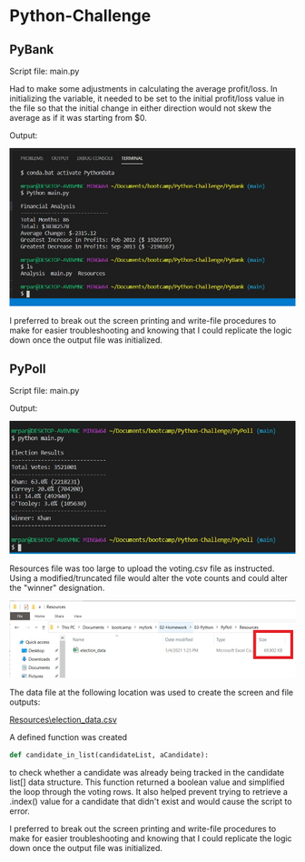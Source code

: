 # Python-Challenge

## PyBank
Script file: main.py

Had to make some adjustments in calculating the average profit/loss.  In initializing the variable, it needed to be set to the initial profit/loss value in the file so that the initial change in either direction would not skew the average as if it was starting from $0.

Output:

![PyBank Financial Summary](https://github.com/pulliam-chris/Python-Challenge/blob/main/images/PyBank_output.jpg "PyBank Financial Summary")

I preferred to break out the screen printing and write-file procedures to make for easier troubleshooting and knowing that I could replicate the logic down once the output file was initialized.

## PyPoll
Script file: main.py

Output:

![PyPoll Voting Summary](https://github.com/pulliam-chris/Python-Challenge/blob/main/images/PyPoll_output.jpg "PyPoll Voting Summary")

Resources file was too large to upload the voting.csv file as instructed.  Using a modified/truncated file would alter the vote counts and could alter the "winner" designation.

![Election csv file size](https://github.com/pulliam-chris/Python-Challenge/blob/main/images/election_data_csv_filesize.jpg "Election csv file size")

The data file at the following location was used to create the screen and file outputs:

[Resources\election_data.csv](https://oregon.bootcampcontent.com/Oregon_Coding_Bootcamp/uofo-por-data-pt-12-2020-u-c/-/blob/master/02-Homework/03-Python/PyPoll/Resources/election_data.csv "election_data")

A defined function was created 

```python
def candidate_in_list(candidateList, aCandidate):
```

to check whether a candidate was already being tracked in the candidate list[] data structure.  This function returned a boolean value and simplified the loop through the voting rows.  It also helped prevent trying to retrieve a .index() value for a candidate that didn't exist and would cause the script to error.

I preferred to break out the screen printing and write-file procedures to make for easier troubleshooting and knowing that I could replicate the logic down once the output file was initialized.